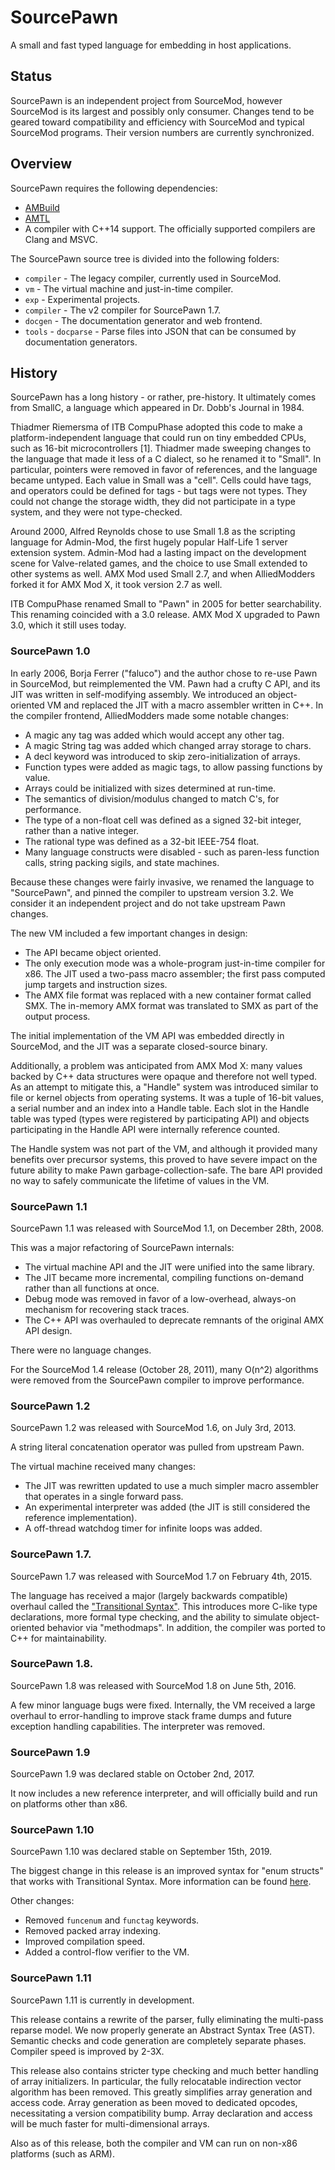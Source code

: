 SourcePawn
==========

A small and fast typed language for embedding in host applications.

Status
------

SourcePawn is an independent project from SourceMod, however SourceMod is its largest and possibly only consumer. Changes tend to be geared toward compatibility and efficiency with SourceMod and typical SourceMod programs. Their version numbers are currently synchronized.

Overview
--------

SourcePawn requires the following dependencies:
 * [AMBuild](https://github.com/alliedmodders/ambuild)
 * [AMTL](https://github.com/alliedmodders/amtl)
 * A compiler with C++14 support. The officially supported compilers are Clang and MSVC.

The SourcePawn source tree is divided into the following folders:
 - `compiler` - The legacy compiler, currently used in SourceMod.
 - `vm` - The virtual machine and just-in-time compiler.
 - `exp` - Experimental projects.
  - `compiler` - The v2 compiler for SourcePawn 1.7.
   - `docgen` - The documentation generator and web frontend.
   - `tools`
    - `docparse` - Parse files into JSON that can be consumed by documentation generators.

History
-------

SourcePawn has a long history - or rather, pre-history. It ultimately comes from SmallC, a language which appeared in Dr. Dobb's Journal in 1984.

Thiadmer Riemersma of ITB CompuPhase adopted this code to make a platform-independent language that could run on tiny embedded CPUs, such as 16-bit microcontrollers [1]. Thiadmer made sweeping changes to the language that made it less of a C dialect, so he renamed it to "Small". In particular, pointers were removed in favor of references, and the language became untyped. Each value in Small was a "cell". Cells could have tags, and operators could be defined for tags - but tags were not types. They could not change the storage width, they did not participate in a type system, and they were not type-checked.

Around 2000, Alfred Reynolds chose to use Small 1.8 as the scripting language for Admin-Mod, the first hugely popular Half-Life 1 server extension system. Admin-Mod had a lasting impact on the development scene for Valve-related games, and the choice to use Small extended to other systems as well. AMX Mod used Small 2.7, and when AlliedModders forked it for AMX Mod X, it took version 2.7 as well.

ITB CompuPhase renamed Small to "Pawn" in 2005 for better searchability. This renaming coincided with a 3.0 release. AMX Mod X upgraded to Pawn 3.0, which it still uses today.

### SourcePawn 1.0
In early 2006, Borja Ferrer ("faluco") and the author chose to re-use Pawn in SourceMod, but reimplemented the VM. Pawn had a crufty C API, and its JIT was written in self-modifying assembly. We introduced an object-oriented VM and replaced the JIT with a macro assembler written in C++. In the compiler frontend, AlliedModders made some notable changes:
 - A magic any tag was added which would accept any other tag.
 - A magic String tag was added which changed array storage to chars.
 - A decl keyword was introduced to skip zero-initialization of arrays.
 - Function types were added as magic tags, to allow passing functions by value.
 - Arrays could be initialized with sizes determined at run-time.
 - The semantics of division/modulus changed to match C's, for performance.
 - The type of a non-float cell was defined as a signed 32-bit integer, rather than a native integer.
 - The rational type was defined as a 32-bit IEEE-754 float.
 - Many language constructs were disabled - such as paren-less function calls, string packing sigils, and state machines.

Because these changes were fairly invasive, we renamed the language to "SourcePawn", and pinned the compiler to upstream version 3.2. We consider it an independent project and do not take upstream Pawn changes.

The new VM included a few important changes in design:
 - The API became object oriented.
 - The only execution mode was a whole-program just-in-time compiler for x86. The JIT used a two-pass macro assembler; the first pass computed jump targets and instruction sizes.
 - The AMX file format was replaced with a new container format called SMX. The in-memory AMX format was translated to SMX as part of the output process.

The initial implementation of the VM API was embedded directly in SourceMod, and the JIT was a separate closed-source binary.

Additionally, a problem was anticipated from AMX Mod X: many values backed by C++ data structures were opaque and therefore not well typed. As an attempt to mitigate this, a "Handle" system was introduced similar to file or kernel objects from operating systems. It was a tuple of 16-bit values, a serial number and an index into a Handle table. Each slot in the Handle table was typed (types were registered by participating API) and objects participating in the Handle API were internally reference counted.

The Handle system was not part of the VM, and although it provided many benefits over precursor systems, this proved to have severe impact on the future ability to make Pawn garbage-collection-safe. The bare API provided no way to safely communicate the lifetime of values in the VM.

### SourcePawn 1.1

SourcePawn 1.1 was released with SourceMod 1.1, on December 28th, 2008.

This was a major refactoring of SourcePawn internals:
 - The virtual machine API and the JIT were unified into the same library.
 - The JIT became more incremental, compiling functions on-demand rather than all functions at once.
 - Debug mode was removed in favor of a low-overhead, always-on mechanism for recovering stack traces.
 - The C++ API was overhauled to deprecate remnants of the original AMX API design.

There were no language changes.

For the SourceMod 1.4 release (October 28, 2011), many O(n^2) algorithms were removed from the SourcePawn compiler to improve performance.

### SourcePawn 1.2

SourcePawn 1.2 was released with SourceMod 1.6, on July 3rd, 2013.

A string literal concatenation operator was pulled from upstream Pawn.

The virtual machine received many changes:
 - The JIT was rewritten updated to use a much simpler macro assembler that operates in a single forward pass.
 - An experimental interpreter was added (the JIT is still considered the reference implementation).
 - A off-thread watchdog timer for infinite loops was added.

### SourcePawn 1.7.

SourcePawn 1.7 was released with SourceMod 1.7 on February 4th, 2015.

The language has received a major (largely backwards compatible) overhaul called the ["Transitional Syntax"](https://wiki.alliedmods.net/SourcePawn_Transitional_Syntax "Transitional Syntax"). This introduces more C-like type declarations, more formal type checking, and the ability to simulate object-oriented behavior via "methodmaps". In addition, the compiler was ported to C++ for maintainability.

### SourcePawn 1.8.

SourcePawn 1.8 was released with SourceMod 1.8 on June 5th, 2016.

A few minor language bugs were fixed. Internally, the VM received a large overhaul to error-handling to improve stack frame dumps and future exception handling capabilities. The interpreter was removed.

### SourcePawn 1.9

SourcePawn 1.9 was declared stable on October 2nd, 2017.

It now includes a new reference interpreter, and will officially build and run on platforms other than x86.

### SourcePawn 1.10

SourcePawn 1.10 was declared stable on September 15th, 2019.

The biggest change in this release is an improved syntax for "enum structs" that works with Transitional Syntax. More information can be found [here](https://wiki.alliedmods.net/SourcePawn_Transitional_Syntax#Enum_Structs).

Other changes:
 - Removed `funcenum` and `functag` keywords.
 - Removed packed array indexing.
 - Improved compilation speed.
 - Added a control-flow verifier to the VM.

### SourcePawn 1.11

SourcePawn 1.11 is currently in development.

This release contains a rewrite of the parser, fully eliminating the multi-pass
reparse model. We now properly generate an Abstract Syntax Tree (AST). Semantic
checks and code generation are completely separate phases. Compiler speed is
improved by 2-3X.

This release also contains stricter type checking and much better handling of array
initializers. In particular, the fully relocatable indirection vector algorithm has
been removed. This greatly simplifies array generation and access code. Array
generation as been moved to dedicated opcodes, necessitating a version compatibility
bump. Array declaration and access will be much faster for multi-dimensional arrays.

Also as of this release, both the compiler and VM can run on non-x86 platforms
(such as ARM).
